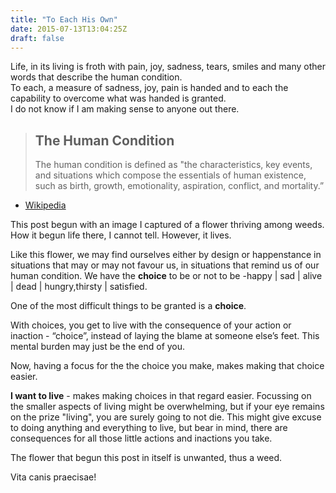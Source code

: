 ```yaml
---
title: "To Each His Own"
date: 2015-07-13T13:04:25Z
draft: false
---
```


Life, in its living is froth with pain, joy, sadness, tears, smiles and many other words that describe the human condition.  
To each, a measure of sadness, joy, pain is handed and to each the capability to overcome what was handed is granted.  
I do not know if I am making sense to anyone out there.

> The Human Condition
> -------------------
> 
> The human condition is defined as "the characteristics, key events, and situations which compose the essentials of human existence, such as birth, growth, emotionality, aspiration, conflict, and mortality.”

*   [Wikipedia](https://en.wikipedia.org/wiki/Human_condition)

This post begun with an image I captured of a flower thriving among weeds. How it begun life there, I cannot tell. However, it lives.

Like this flower, we may find ourselves either by design or happenstance in situations that may or may not favour us, in situations that remind us of our human condition. We have the **choice** to be or not to be -happy | sad | alive | dead | hungry,thirsty | satisfied.

One of the most difficult things to be granted is a **choice**.

With choices, you get to live with the consequence of your action or inaction - “choice”, instead of laying the blame at someone else’s feet. This mental burden may just be the end of you.

Now, having a focus for the the choice you make, makes making that choice easier.

**I want to live** - makes making choices in that regard easier. Focussing on the smaller aspects of living might be overwhelming, but if your eye remains on the prize "living", you are surely going to not die. This might give excuse to doing anything and everything to live, but bear in mind, there are consequences for all those little actions and inactions you take.

The flower that begun this post in itself is unwanted, thus a weed.

Vita canis praecisae!
